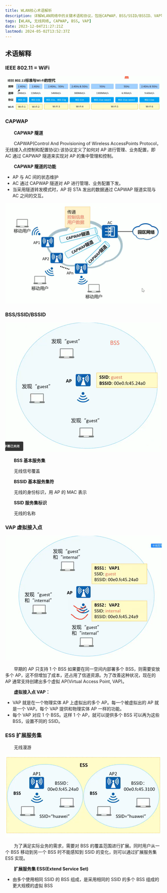 ```yaml
---
title: WLAN核心术语解析
description: 详解WLAN网络中的关键术语和协议，包括CAPWAP、BSS/SSID/BSSID、VAP等核心概念
tags: [WLAN, 无线网络, CAPWAP, BSS, VAP]
date: 2023-12-04T21:27:21Z
lastmod: 2024-05-02T13:52:37Z
---
```

## 术语解释

### IEEE 802.11 = WiFi

​![image](assets/image-20240201231109-1rfxmli.png)​

### CAPWAP

　　**CAPWAP 隧道**

　　CAPWAP(Control And Provisioning of Wireless AccessPoints Protocol，无线接入点控制和配置协议):该协议定义了如何对 AP 进行管理、业务配置，即 AC 通过 CAPWAP 隧道来实现对 AP 的集中管理和控制。

　　**CAPWAP 隧道的功能**

* AP 与 AC 间的状态维护
* AC 通过 CAPWAP 隧道对 AP 进行管理、业务配置下发。
* 当采用隧道转发模式时，AP 将 STA 发出的数据通过 CAPWAP 隧道实现与 AC 之间的交互。

​![image](assets/image-20240201232903-w5xrs5k.png)​

### BSS/SSID/BSSID

​![image](assets/image-20240201234857-wjrn7dh.png)​

　　**BSS 基本服务集**

　　无线信号覆盖

　　**BSSID 基本服务集符**

　　无线的身份标识，用 AP 的 MAC 表示

　　**SSID 服务集标识**

　　无线的名称

### VAP 虚拟接入点

​![image](assets/image-20240201235153-5c1rbsx.png)​

　　早期的 AP 只支持 1 个 BSS 如果要在同一空间内部署多个 BSS，则需要安放多个 AP，这不但增加了成本，还占用了信道资源。为了改善这种状况，现在的 AP 通常支持创建出多个虚拟 AP(Virtual Access Point, VAP)。

　　**虚拟接入点 VAP：**

* VAP 就是在一个物理实体 AP 上虚拟出的多个 AP。每一个被虚拟出的 AP 就是一个 VAP。每个 VAP 提供和物理实体 AP 一样的功能。
* 每个 VAP 对应 1 个 BSS。这样 1 个 AP，就可以提供多个 BSS 可以再为这些 BSS，设置不同的 SSID。

### ESS 扩展服务集

　　无线漫游

​![image](assets/image-20240201235510-d9xc5fi.png)​

　　为了满足实际业务的需求，需要对 BSS 的覆盖范围进行扩展。同时用户从一个 BSS 移动到另一个 BSS 时不能感知到 SSID 的变化，则可以通过扩展服务集 ESS 实现。

　　**扩展服务集 ESS(Extend Service Set)**

* 由多个使用相同 SSID 的 BSS 组成，是采用相同的 SSID 的多个 BSS 组成的更大规模的虚拟 BSS

　　‍

　　‍
